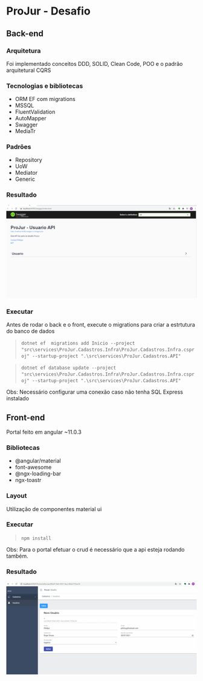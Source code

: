 # ProJur - Desafio


## Back-end

### Arquitetura
Foi implementado conceitos DDD, SOLID, Clean Code, POO e o padrão arquitetural CQRS 

### Tecnologias e bibliotecas

- ORM EF com migrations
- MSSQL
- FluentValidation
- AutoMapper
- Swagger 
- MediaTr

### Padrões

- Repository
- UoW
- Mediator
- Generic


### Resultado

![inicio](doc/v1.gif)

### Executar
Antes de rodar o back e o front, execute o migrations para criar a estrtutura do banco de dados

 >``` dotnet ef  migrations add Inicio --project "src\services\ProJur.Cadastros.Infra\ProJur.Cadastros.Infra.csproj" --startup-project ".\src\services\ProJur.Cadastros.API" ```
 
 >``` dotnet ef database update --project "src\services\ProJur.Cadastros.Infra\ProJur.Cadastros.Infra.csproj" --startup-project ".\src\services\ProJur.Cadastros.API" ```
 
 Obs: Necessário configurar uma conexão caso não tenha SQL Express instalado

## Front-end

Portal feito em angular ~11.0.3

### Bibliotecas

- @angular/material
- font-awesome
- @ngx-loading-bar
- ngx-toastr 

### Layout

Utilização de componentes material ui

### Executar

 >``` npm install ``` 

Obs: Para o portal efetuar o crud é necessário que a api esteja rodando também.

### Resultado

![inicio](doc/v2.gif)
